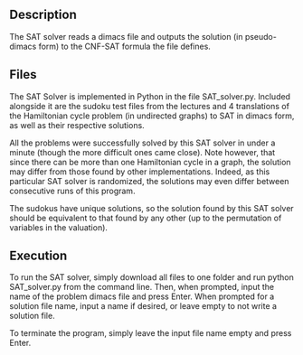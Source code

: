 ## Description

The SAT solver reads a dimacs file and outputs the solution (in pseudo-dimacs form) to the CNF-SAT formula the file defines.

## Files

The SAT Solver is implemented in Python in the file SAT_solver.py. Included alongside it are the sudoku test files from the lectures and 4 translations of the Hamiltonian cycle problem (in undirected graphs) to SAT in dimacs form, as well as their respective solutions.

All the problems were successfully solved by this SAT solver in under a minute (though the more difficult ones came close). Note however, that since there can be more than one Hamiltonian cycle in a graph, the solution may differ from those found by other implementations. Indeed, as this particular SAT solver is randomized, the solutions may even differ between consecutive runs of this program.

The sudokus have unique solutions, so the solution found by this SAT solver should be equivalent to that found by any other (up to the permutation of variables in the valuation).

## Execution

To run the SAT solver, simply download all files to one folder and run python SAT_solver.py from the command line. Then, when prompted, input the name of the problem dimacs file and press Enter. When prompted for a solution file name, input a name if desired, or leave empty to not write a solution file.

To terminate the program, simply leave the input file name empty and press Enter.
